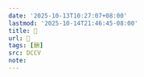 ```yaml
---
date: '2025-10-13T10:27:07+08:00'
lastmod: '2025-10-14T21:46:45-08:00'
title: 􂅸
url: 􂅸
tags: [酬]
src: DCCV
note:
---
```

